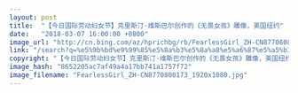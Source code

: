 ```yaml
---
layout: post
title:  "【今日国际劳动妇女节】克里斯汀·维斯巴尔创作的《无畏女孩》雕像，美国纽约"
date:   "2018-03-07 16:00:00 +0800"
image_url: "http://cn.bing.com/az/hprichbg/rb/FearlessGirl_ZH-CN8770808173_1920x1080.jpg"
link: "/search?q=%e5%9b%bd%e9%99%85%e5%8a%b3%e5%8a%a8%e5%a6%87%e5%a5%b3%e8%8a%82&form=hpcapt&mkt=zh-cn"
copyright: "【今日国际劳动妇女节】克里斯汀·维斯巴尔创作的《无畏女孩》雕像，美国纽约 (© Jeenah Moon/Bloomberg via Getty Images)"
image_hash: "8652205ac7af49a4a17bb741a1757f72"
image_filename: "FearlessGirl_ZH-CN8770808173_1920x1080.jpg"
---
```

